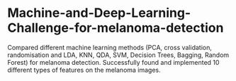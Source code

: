 # Machine-and-Deep-Learning-Challenge-for-melanoma-detection
Compared different machine learning methods (PCA, cross validation, randomisation and LDA, KNN, QDA, SVM, Decision Trees, Bagging, Random Forest) for melanoma detection. Successfully found and implemented 10 different types of features on the melanoma images.
